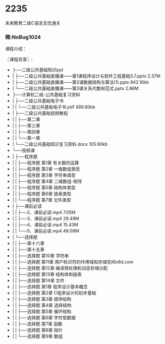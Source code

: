 # 2235
未来教育二级C语言无忧通关
### 微:NoBug1024 


课程介绍：

〖课程目录〗:

- ├──二级公共基础知识ppt  
- |   ├──二级公共基础直播课——第1课程序设计与软件工程基础3.7.pptx  2.37M
- |   ├──二级公共基础直播课——第2课数据结构与算法(1).pptx  842.16kb
- |   └──二级公共基础直播课——第3课关系代数和范式.pptx  2.86M
- ├──计算机二级-公共基础复习资料  
- |   ├──二级公共基础电子书  
- |   |   └──二级公共基础电子书.pdf  499.80kb
- |   ├──二级公共基础视频教程  
- |   |   ├──第二章  
- |   |   ├──第三章  
- |   |   ├──第四章  
- |   |   └──第一章  
- |   └──二级公共基础知识复习资料.docx  105.90kb
- └──视频课  
- |   ├──程序题  
- |   |   ├──程序题 第1章 有关数的运算  
- |   |   ├──程序题 第2章 一维数组类型  
- |   |   ├──程序题 第3章 字符串类型  
- |   |   ├──程序题 第4章 二维数组-矩阵  
- |   |   ├──程序题 第5章 结构体类型  
- |   |   ├──程序题 第6章 链表类型  
- |   |   └──程序题 第7章 文件类型  
- |   ├──课前必读  
- |   |   ├──2、课前必读.mp4  7.05M
- |   |   ├──3、课前必读.mp4  29.49M
- |   |   ├──4、课前必读.mp4  15.43M
- |   |   └──5、课前必读.mp4  49.09M
- |   └──选择题  
- |   |   ├──第十六章  
- |   |   ├──第十五章  
- |   |   ├──选择题 第10章 字符串  
- |   |   ├──选择题 第11章 用户标识符的作用域和存储空间x6d.com  
- |   |   ├──选择题 第12章 编译预处理和动态存储分配  
- |   |   ├──选择题 第13章 结构体和链表  
- |   |   ├──选择题 第14章 文件  
- |   |   ├──选择题 第1章 程序设计基本概念  
- |   |   ├──选择题 第2章 C程序设计的初步基础  
- |   |   ├──选择题 第3章 顺序结构  
- |   |   ├──选择题 第4章 选择结构  
- |   |   ├──选择题 第5章 循环结构  
- |   |   ├──选择题 第6章 字符型数据  
- |   |   ├──选择题 第7章 函数  
- |   |   ├──选择题 第8章 指针  
- |   |   └──选择题 第9章 数组  

